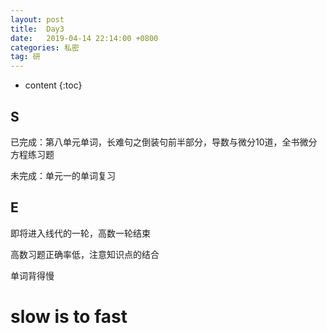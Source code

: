 ```yaml
---
layout: post
title:  Day3
date:   2019-04-14 22:14:00 +0800
categories: 私密
tag: 研
---
```


* content
{:toc}


S
--------------------------


已完成：第八单元单词，长难句之倒装句前半部分，导数与微分10道，全书微分方程练习题


未完成：单元一的单词复习


E
----------------------------


即将进入线代的一轮，高数一轮结束


高数习题正确率低，注意知识点的结合


单词背得慢





# slow is to fast
